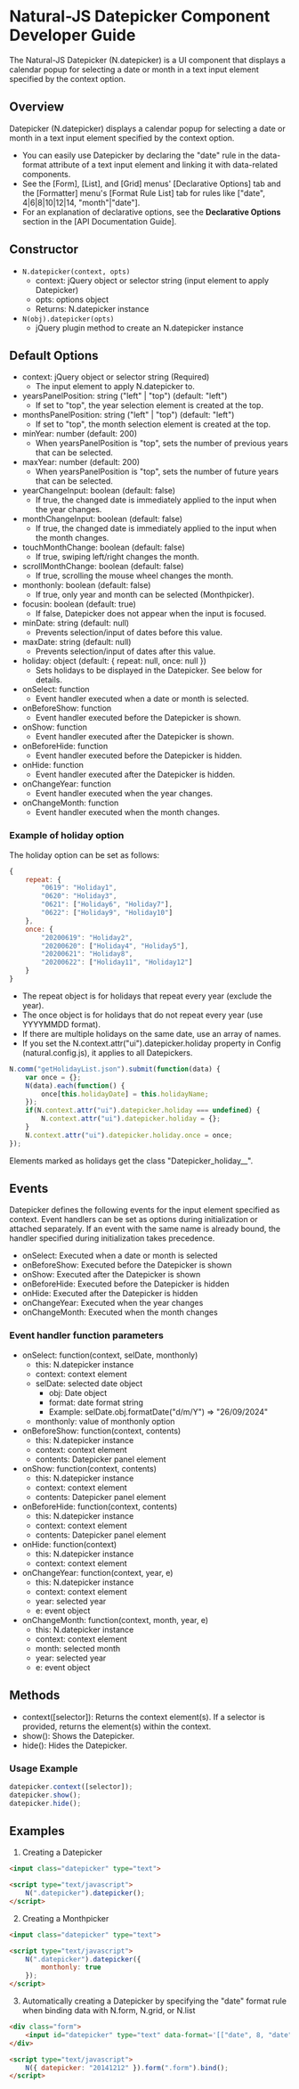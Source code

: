 # Natural-JS Datepicker Component Developer Guide

The Natural-JS Datepicker (N.datepicker) is a UI component that displays a calendar popup for selecting a date or month in a text input element specified by the context option.

## Overview

Datepicker (N.datepicker) displays a calendar popup for selecting a date or month in a text input element specified by the context option.

- You can easily use Datepicker by declaring the "date" rule in the data-format attribute of a text input element and linking it with data-related components.
- See the [Form], [List], and [Grid] menus' [Declarative Options] tab and the [Formatter] menu's [Format Rule List] tab for rules like ["date", 4|6|8|10|12|14, "month"|"date"].
- For an explanation of declarative options, see the **Declarative Options** section in the [API Documentation Guide].

## Constructor

- `N.datepicker(context, opts)`
  - context: jQuery object or selector string (input element to apply Datepicker)
  - opts: options object
  - Returns: N.datepicker instance
- `N(obj).datepicker(opts)`
  - jQuery plugin method to create an N.datepicker instance

## Default Options

- context: jQuery object or selector string (Required)
  - The input element to apply N.datepicker to.
- yearsPanelPosition: string ("left" | "top") (default: "left")
  - If set to "top", the year selection element is created at the top.
- monthsPanelPosition: string ("left" | "top") (default: "left")
  - If set to "top", the month selection element is created at the top.
- minYear: number (default: 200)
  - When yearsPanelPosition is "top", sets the number of previous years that can be selected.
- maxYear: number (default: 200)
  - When yearsPanelPosition is "top", sets the number of future years that can be selected.
- yearChangeInput: boolean (default: false)
  - If true, the changed date is immediately applied to the input when the year changes.
- monthChangeInput: boolean (default: false)
  - If true, the changed date is immediately applied to the input when the month changes.
- touchMonthChange: boolean (default: false)
  - If true, swiping left/right changes the month.
- scrollMonthChange: boolean (default: false)
  - If true, scrolling the mouse wheel changes the month.
- monthonly: boolean (default: false)
  - If true, only year and month can be selected (Monthpicker).
- focusin: boolean (default: true)
  - If false, Datepicker does not appear when the input is focused.
- minDate: string (default: null)
  - Prevents selection/input of dates before this value.
- maxDate: string (default: null)
  - Prevents selection/input of dates after this value.
- holiday: object (default: { repeat: null, once: null })
  - Sets holidays to be displayed in the Datepicker. See below for details.
- onSelect: function
  - Event handler executed when a date or month is selected.
- onBeforeShow: function
  - Event handler executed before the Datepicker is shown.
- onShow: function
  - Event handler executed after the Datepicker is shown.
- onBeforeHide: function
  - Event handler executed before the Datepicker is hidden.
- onHide: function
  - Event handler executed after the Datepicker is hidden.
- onChangeYear: function
  - Event handler executed when the year changes.
- onChangeMonth: function
  - Event handler executed when the month changes.

### Example of holiday option

The holiday option can be set as follows:

```javascript
{
    repeat: {
        "0619": "Holiday1",
        "0620": "Holiday3",
        "0621": ["Holiday6", "Holiday7"],
        "0622": ["Holiday9", "Holiday10"]
    },
    once: {
        "20200619": "Holiday2",
        "20200620": ["Holiday4", "Holiday5"],
        "20200621": "Holiday8",
        "20200622": ["Holiday11", "Holiday12"]
    }
}
```

- The repeat object is for holidays that repeat every year (exclude the year).
- The once object is for holidays that do not repeat every year (use YYYYMMDD format).
- If there are multiple holidays on the same date, use an array of names.
- If you set the N.context.attr("ui").datepicker.holiday property in Config (natural.config.js), it applies to all Datepickers.

```javascript
N.comm("getHolidayList.json").submit(function(data) {
    var once = {};
    N(data).each(function() {
        once[this.holidayDate] = this.holidayName;
    });
    if(N.context.attr("ui").datepicker.holiday === undefined) {
        N.context.attr("ui").datepicker.holiday = {};
    }
    N.context.attr("ui").datepicker.holiday.once = once;
});
```

Elements marked as holidays get the class "Datepicker_holiday__".

## Events

Datepicker defines the following events for the input element specified as context. Event handlers can be set as options during initialization or attached separately. If an event with the same name is already bound, the handler specified during initialization takes precedence.

- onSelect: Executed when a date or month is selected
- onBeforeShow: Executed before the Datepicker is shown
- onShow: Executed after the Datepicker is shown
- onBeforeHide: Executed before the Datepicker is hidden
- onHide: Executed after the Datepicker is hidden
- onChangeYear: Executed when the year changes
- onChangeMonth: Executed when the month changes

### Event handler function parameters

- onSelect: function(context, selDate, monthonly)
  - this: N.datepicker instance
  - context: context element
  - selDate: selected date object
    - obj: Date object
    - format: date format string
    - Example: selDate.obj.formatDate("d/m/Y") => "26/09/2024"
  - monthonly: value of monthonly option
- onBeforeShow: function(context, contents)
  - this: N.datepicker instance
  - context: context element
  - contents: Datepicker panel element
- onShow: function(context, contents)
  - this: N.datepicker instance
  - context: context element
  - contents: Datepicker panel element
- onBeforeHide: function(context, contents)
  - this: N.datepicker instance
  - context: context element
  - contents: Datepicker panel element
- onHide: function(context)
  - this: N.datepicker instance
  - context: context element
- onChangeYear: function(context, year, e)
  - this: N.datepicker instance
  - context: context element
  - year: selected year
  - e: event object
- onChangeMonth: function(context, month, year, e)
  - this: N.datepicker instance
  - context: context element
  - month: selected month
  - year: selected year
  - e: event object

## Methods

- context([selector]): Returns the context element(s). If a selector is provided, returns the element(s) within the context.
- show(): Shows the Datepicker.
- hide(): Hides the Datepicker.

### Usage Example

```javascript
datepicker.context([selector]);
datepicker.show();
datepicker.hide();
```

## Examples

1. Creating a Datepicker

```html
<input class="datepicker" type="text">

<script type="text/javascript">
    N(".datepicker").datepicker();
</script>
```

2. Creating a Monthpicker

```html
<input class="datepicker" type="text">

<script type="text/javascript">
    N(".datepicker").datepicker({
        monthonly: true
    });
</script>
```

3. Automatically creating a Datepicker by specifying the "date" format rule when binding data with N.form, N.grid, or N.list

```html
<div class="form">
    <input id="datepicker" type="text" data-format='[["date", 8, "date"]]'>
</div>

<script type="text/javascript">
    N({ datepicker: "20141212" }).form(".form").bind();
</script>
```
